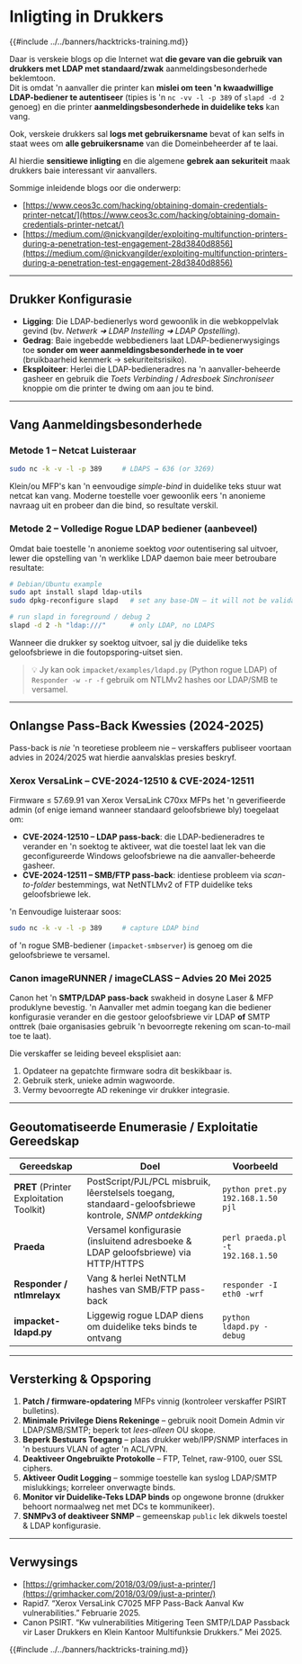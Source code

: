 # Inligting in Drukkers

{{#include ../../banners/hacktricks-training.md}}

Daar is verskeie blogs op die Internet wat **die gevare van die gebruik van drukkers met LDAP met standaard/zwak** aanmeldingsbesonderhede beklemtoon.  \
Dit is omdat 'n aanvaller die printer kan **mislei om teen 'n kwaadwillige LDAP-bediener te autentiseer** (tipies is 'n `nc -vv -l -p 389` of `slapd -d 2` genoeg) en die printer **aanmeldingsbesonderhede in duidelike teks** kan vang.

Ook, verskeie drukkers sal **logs met gebruikersname** bevat of kan selfs in staat wees om **alle gebruikersname** van die Domeinbeheerder af te laai.

Al hierdie **sensitiewe inligting** en die algemene **gebrek aan sekuriteit** maak drukkers baie interessant vir aanvallers.

Sommige inleidende blogs oor die onderwerp:

- [https://www.ceos3c.com/hacking/obtaining-domain-credentials-printer-netcat/](https://www.ceos3c.com/hacking/obtaining-domain-credentials-printer-netcat/)
- [https://medium.com/@nickvangilder/exploiting-multifunction-printers-during-a-penetration-test-engagement-28d3840d8856](https://medium.com/@nickvangilder/exploiting-multifunction-printers-during-a-penetration-test-engagement-28d3840d8856)

---
## Drukker Konfigurasie

- **Ligging**: Die LDAP-bedienerlys word gewoonlik in die webkoppelvlak gevind (bv. *Netwerk ➜ LDAP Instelling ➜ LDAP Opstelling*).
- **Gedrag**: Baie ingebedde webbedieners laat LDAP-bedienerwysigings toe **sonder om weer aanmeldingsbesonderhede in te voer** (bruikbaarheid kenmerk → sekuriteitsrisiko).
- **Eksploiteer**: Herlei die LDAP-bedieneradres na 'n aanvaller-beheerde gasheer en gebruik die *Toets Verbinding* / *Adresboek Sinchroniseer* knoppie om die printer te dwing om aan jou te bind.

---
## Vang Aanmeldingsbesonderhede

### Metode 1 – Netcat Luisteraar
```bash
sudo nc -k -v -l -p 389     # LDAPS → 636 (or 3269)
```
Klein/ou MFP's kan 'n eenvoudige *simple-bind* in duidelike teks stuur wat netcat kan vang. Moderne toestelle voer gewoonlik eers 'n anonieme navraag uit en probeer dan die bind, so resultate verskil.

### Metode 2 – Volledige Rogue LDAP bediener (aanbeveel)

Omdat baie toestelle 'n anonieme soektog *voor* outentisering sal uitvoer, lewer die opstelling van 'n werklike LDAP daemon baie meer betroubare resultate:
```bash
# Debian/Ubuntu example
sudo apt install slapd ldap-utils
sudo dpkg-reconfigure slapd   # set any base-DN – it will not be validated

# run slapd in foreground / debug 2
slapd -d 2 -h "ldap:///"      # only LDAP, no LDAPS
```
Wanneer die drukker sy soektog uitvoer, sal jy die duidelike teks geloofsbriewe in die foutopsporing-uitset sien.

> 💡 Jy kan ook `impacket/examples/ldapd.py` (Python rogue LDAP) of `Responder -w -r -f` gebruik om NTLMv2 hashes oor LDAP/SMB te versamel.

---
## Onlangse Pass-Back Kwessies (2024-2025)

Pass-back is *nie* 'n teoretiese probleem nie – verskaffers publiseer voortaan advies in 2024/2025 wat hierdie aanvalsklas presies beskryf.

### Xerox VersaLink – CVE-2024-12510 & CVE-2024-12511

Firmware ≤ 57.69.91 van Xerox VersaLink C70xx MFPs het 'n geverifieerde admin (of enige iemand wanneer standaard geloofsbriewe bly) toegelaat om:

* **CVE-2024-12510 – LDAP pass-back**: die LDAP-bedieneradres te verander en 'n soektog te aktiveer, wat die toestel laat lek van die geconfigureerde Windows geloofsbriewe na die aanvaller-beheerde gasheer.
* **CVE-2024-12511 – SMB/FTP pass-back**: identiese probleem via *scan-to-folder* bestemmings, wat NetNTLMv2 of FTP duidelike teks geloofsbriewe lek.

'n Eenvoudige luisteraar soos:
```bash
sudo nc -k -v -l -p 389     # capture LDAP bind
```
of 'n rogue SMB-bediener (`impacket-smbserver`) is genoeg om die geloofsbriewe te versamel.

### Canon imageRUNNER / imageCLASS – Advies 20 Mei 2025

Canon het 'n **SMTP/LDAP pass-back** swakheid in dosyne Laser & MFP produklyne bevestig. 'n Aanvaller met admin toegang kan die bediener konfigurasie verander en die gestoor geloofsbriewe vir LDAP **of** SMTP onttrek (baie organisasies gebruik 'n bevoorregte rekening om scan-to-mail toe te laat).

Die verskaffer se leiding beveel eksplisiet aan:

1. Opdateer na gepatchte firmware sodra dit beskikbaar is.
2. Gebruik sterk, unieke admin wagwoorde.
3. Vermy bevoorregte AD rekeninge vir drukker integrasie.

---
## Geoutomatiseerde Enumerasie / Exploitatie Gereedskap

| Gereedskap | Doel | Voorbeeld |
|------------|------|-----------|
| **PRET** (Printer Exploitation Toolkit) | PostScript/PJL/PCL misbruik, lêerstelsels toegang, standaard-geloofsbriewe kontrole, *SNMP ontdekking* | `python pret.py 192.168.1.50 pjl` |
| **Praeda** | Versamel konfigurasie (insluitend adresboeke & LDAP geloofsbriewe) via HTTP/HTTPS | `perl praeda.pl -t 192.168.1.50` |
| **Responder / ntlmrelayx** | Vang & herlei NetNTLM hashes van SMB/FTP pass-back | `responder -I eth0 -wrf` |
| **impacket-ldapd.py** | Liggewig rogue LDAP diens om duidelike teks binds te ontvang | `python ldapd.py -debug` |

---
## Versterking & Opsporing

1. **Patch / firmware-opdatering** MFPs vinnig (kontroleer verskaffer PSIRT bulletins).
2. **Minimale Privilege Diens Rekeninge** – gebruik nooit Domein Admin vir LDAP/SMB/SMTP; beperk tot *lees-alleen* OU skope.
3. **Beperk Bestuurs Toegang** – plaas drukker web/IPP/SNMP interfaces in 'n bestuurs VLAN of agter 'n ACL/VPN.
4. **Deaktiveer Ongebruikte Protokolle** – FTP, Telnet, raw-9100, ouer SSL ciphers.
5. **Aktiveer Oudit Logging** – sommige toestelle kan syslog LDAP/SMTP mislukkings; korreleer onverwagte binds.
6. **Monitor vir Duidelike-Teks LDAP binds** op ongewone bronne (drukker behoort normaalweg net met DCs te kommunikeer).
7. **SNMPv3 of deaktiveer SNMP** – gemeenskap `public` lek dikwels toestel & LDAP konfigurasie.

---
## Verwysings

- [https://grimhacker.com/2018/03/09/just-a-printer/](https://grimhacker.com/2018/03/09/just-a-printer/)
- Rapid7. “Xerox VersaLink C7025 MFP Pass-Back Aanval Kw vulnerabilities.” Februarie 2025.
- Canon PSIRT. “Kw vulnerabilities Mitigering Teen SMTP/LDAP Passback vir Laser Drukkers en Klein Kantoor Multifunksie Drukkers.” Mei 2025.

{{#include ../../banners/hacktricks-training.md}}
